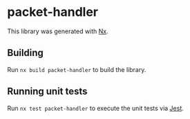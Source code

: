 # packet-handler

This library was generated with [Nx](https://nx.dev).

## Building

Run `nx build packet-handler` to build the library.

## Running unit tests

Run `nx test packet-handler` to execute the unit tests via [Jest](https://jestjs.io).
